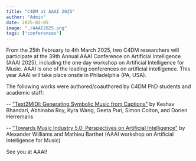 ```yaml
---
title: "C4DM at AAAI 2025"
author: "Admin"
date: 2025-02-05
image: "./AAAI2025.png"
tags: ["conferences"]
---
```


From the 25th February to 4th March 2025, two C4DM researchers will participate at the 39th Annual AAAI Conference on Artificial Intelligence (AAAI 2025), including the one day workshop on Artificial Intelligence for Music. AAAI is one of the leading conferences on artificial intelligence. This year AAAI will take place onsite in Philadelphia (PA, USA).

The following works were authored/coauthored by C4DM PhD students and academic staff:

-- ["Text2MIDI: Generating Symbolic Music from Captions"](https://arxiv.org/abs/2412.16526) by Keshav Bhandari, Abhinaba Roy, Kyra Wang, Geeta Puri, Simon Colton, and Dorien Herremans

-- ["Towards Music Industry 5.0: Perspectives on Artificial Intelligence"](https://www.researchgate.net/publication/388274224_Towards_Music_Industry_50_Perspectives_on_Artificial_Intelligence) by Alexander Williams and Mathieu Barthet (AAAI workshop on Artificial Intelligence for Music)

See you at AAAI!
